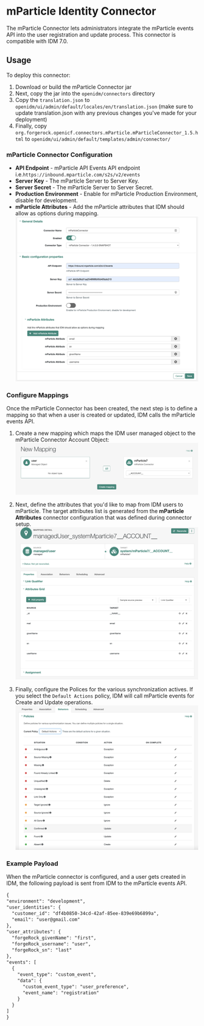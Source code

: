 <!--
 * The contents of this file are subject to the terms of the Common Development and
 * Distribution License (the License). You may not use this file except in compliance with the
 * License.
 *
 * You can obtain a copy of the License at legal/CDDLv1.0.txt. See the License for the
 * specific language governing permission and limitations under the License.
 *
 * When distributing Covered Software, include this CDDL Header Notice in each file and include
 * the License file at legal/CDDLv1.0.txt. If applicable, add the following below the CDDL
 * Header, with the fields enclosed by brackets [] replaced by your own identifying
 * information: "Portions copyright [year] [name of copyright owner]".
 *
 * Copyright 2019 ForgeRock AS.
-->
# mParticle Identity Connector

The mParticle Connector lets administrators integrate the mParticle events API into the user registration and
 update process. This connector is compatible with IDM 7.0. 
## Usage

To deploy this connector:
1. Download or build the mParticle Connector jar
2. Next, copy the jar into the `openidm/connectors` directory
3. Copy the `translation.json` to `openidm/ui/admin/default/locales/en/translation.json` (make sure to update
 translation.json with any previous changes you've made for your deployment)
4. Finally, copy `org.forgerock.openicf.connectors.mParticle.mParticleConnector_1.5.html` to `openidm/ui/admin/default/templates/admin/connector/`

### mParticle Connector Configuration

* **API Endpoint** - mParticle API Events API endpoint i.e.`https://inbound.mparticle.com/s2s/v2/events`
* **Server Key** - The mParticle Server to Server Key.
* **Server Secret** - The mParticle Server to Server Secret.
* **Production Environment** - Enable for mParticle Production Environment, disable for development.
* **mParticle Attributes** - Add the mParticle attributes that IDM should allow as options during mapping.
 ![mParticle_Configuration](./images/mParticle_Configuration.png)
 
 
 
 ### Configure Mappings
 
 Once the mParticle Connector has been created, the next step is to define a mapping so that when a user is created
  or updated, IDM calls the mParticle events API.
  1. Create a new mapping which maps the IDM user managed object to the mParticle Connector Account Object: 
  ![create_mapping](./images/create_mapping.png)
  
  2. Next, define the attributes that you'd like to map from IDM users to mParticle. The target attributes list is
   generated from the **mParticle Attributes** connector configuration that was defined during connector setup.
   ![define_mapping](./images/define_mapping.png)
  3. Finally, configure the Polices for the various synchronization actives. If you select the `Default Actions`
  policy, IDM will call mParticle events for Create and Update operations.
  ![define_policy](./images/define_policy.png)
  
 ### Example Payload
 When the mParticle connector is configured, and a user gets created in IDM, the following payload is sent from IDM to
 the mParticle events API.
  

  ```
{
  "environment": "development",
  "user_identities": {
    "customer_id": "df4b0850-34cd-42af-85ee-839e69b6899a",
    "email": "user@gmail.com"
  },
  "user_attributes": {
    "forgeRock_givenName": "first",
    "forgeRock_username": "user",
    "forgeRock_sn": "last"
  },
  "events": [
    {
      "event_type": "custom_event",
      "data": {
        "custom_event_type": "user_preference",
        "event_name": "registration"
      }
    }
  ]
}
```
